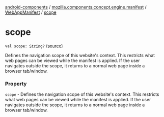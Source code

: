 [android-components](../../index.md) / [mozilla.components.concept.engine.manifest](../index.md) / [WebAppManifest](index.md) / [scope](./scope.md)

# scope

`val scope: `[`String`](https://kotlinlang.org/api/latest/jvm/stdlib/kotlin/-string/index.html)`?` [(source)](https://github.com/mozilla-mobile/android-components/blob/master/components/concept/engine/src/main/java/mozilla/components/concept/engine/manifest/WebAppManifest.kt#L60)

Defines the navigation scope of this website's context. This restricts what web pages can be viewed
while the manifest is applied. If the user navigates outside the scope, it returns to a normal web page inside a
browser tab/window.

### Property

`scope` - Defines the navigation scope of this website's context. This restricts what web pages can be viewed
while the manifest is applied. If the user navigates outside the scope, it returns to a normal web page inside a
browser tab/window.